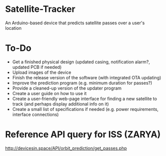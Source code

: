 # Satellite-Tracker
 An Arduino-based device that predicts satellite passes over a user's location

 # To-Do
 * Get a finished physical design (updated casing, notification alarm?, updated PCB if needed)
 * Upload images of the device
 * Finish the release version of the software (with integrated OTA updating)
 * Improve the prediction program (e.g. minimum duration for passes?)
 * Provide a cleaned-up version of the updater program
 * Create a user guide on how to use it
 * Create a user-friendly web-page interface for finding a new satellite to track (and perhaps display additional info on it)
 * Create a small list of specifications if needed (e.g. power requirements, interface connections)
 
 # Reference API query for ISS (ZARYA)
 http://devicesin.space/API/orbit_prediction/get_passes.php